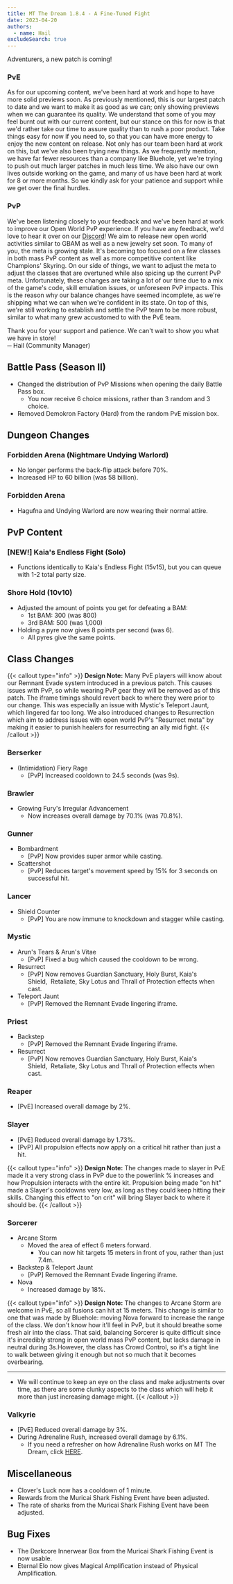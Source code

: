 ```yaml
---
title: MT The Dream 1.8.4 - A Fine-Tuned Fight
date: 2023-04-20
authors:
  - name: Hail
excludeSearch: true
---
```

Adventurers, a new patch is coming!

### PvE

As for our upcoming content, we've been hard at work and hope to have more solid previews soon. As previously mentioned, this is our largest patch to date and we want to make it as good as we can; only showing previews when we can guarantee its quality. We understand that some of you may feel burnt out with our current content, but our stance on this for now is that we'd rather take our time to assure quality than to rush a poor product. Take things easy for now if you need to, so that you can have more energy to enjoy the new content on release. Not only has our team been hard at work on this, but we've also been trying new things. As we frequently mention, we have far fewer resources than a company like Bluehole, yet we're trying to push out much larger patches in much less time. We also have our own lives outside working on the game, and many of us have been hard at work for 8 or more months. So we kindly ask for your patience and support while we get over the final hurdles.

### PvP

We've been listening closely to your feedback and we've been hard at work to improve our Open World PvP experience. If you have any feedback, we'd love to hear it over on our [Discord](https://discord.com/invite/menmastera)! We aim to release new open world activities similar to GBAM as well as a new jewelry set soon. To many of you, the meta is growing stale. It's becoming too focused on a few classes in both mass PvP content as well as more competitive content like Champions' Skyring. On our side of things, we want to adjust the meta to adjust the classes that are overtuned while also spicing up the current PvP meta. Unfortunately, these changes are taking a lot of our time due to a mix of the game's code, skill emulation issues, or unforeseen PvP impacts. This is the reason why our balance changes have seemed incomplete, as we're shipping what we can when we're confident in its state. On top of this, we're still working to establish and settle the PvP team to be more robust, similar to what many grew accustomed to with the PvE team.

Thank you for your support and patience. We can't wait to show you what we have in store!\
─ Hail (Community Manager)

Battle Pass (Season II)
-----------------------

-   Changed the distribution of PvP Missions when opening the daily Battle Pass box.
    -   You now receive 6 choice missions, rather than 3 random and 3 choice.
-   Removed Demokron Factory (Hard) from the random PvE mission box.

Dungeon Changes
---------------

### Forbidden Arena (Nightmare Undying Warlord)

-   No longer performs the back-flip attack before 70%.
-   Increased HP to 60 billion (was 58 billion).

### Forbidden Arena

-   Hagufna and Undying Warlord are now wearing their normal attire.

PvP Content
-----------

### [NEW!] Kaia's Endless Fight (Solo)

-   Functions identically to Kaia's Endless Fight (15v15), but you can queue with 1-2 total party size.

### Shore Hold (10v10)

-   Adjusted the amount of points you get for defeating a BAM:
    -   1st BAM: 300 (was 800)
    -   3rd BAM: 500 (was 1,000)
-   Holding a pyre now gives 8 points per second (was 6).
    -   All pyres give the same points.

Class Changes
-------------

{{< callout type="info" >}}
**Design Note:** Many PvE players will know about our Remnant Evade system introduced in a previous patch. This causes issues with PvP, so while wearing PvP gear they will be removed as of this patch. The iframe timings should revert back to where they were prior to our change. This was especially an issue with Mystic's Teleport Jaunt, which lingered far too long. We also introduced changes to Resurrection which aim to address issues with open world PvP's "Resurrect meta" by making it easier to punish healers for resurrecting an ally mid fight.
{{< /callout >}}

### Berserker

-   (Intimidation) Fiery Rage
    -   [PvP] Increased cooldown to 24.5 seconds (was 9s).

### Brawler

-   Growing Fury's Irregular Advancement
    -   Now increases overall damage by 70.1% (was 70.8%).

### Gunner

-   Bombardment
    -   [PvP] Now provides super armor while casting.
-   Scattershot
    -   [PvP] Reduces target's movement speed by 15% for 3 seconds on successful hit.

### Lancer

-   Shield Counter
    -   [PvP] You are now immune to knockdown and stagger while casting.

### Mystic

-   Arun's Tears & Arun's Vitae
    -   [PvP] Fixed a bug which caused the cooldown to be wrong.
-   Resurrect
    -   [PvP] Now removes Guardian Sanctuary, Holy Burst, Kaia's Shield,  Retaliate, Sky Lotus and Thrall of Protection effects when cast.
-   Teleport Jaunt
    -   [PvP] Removed the Remnant Evade lingering iframe.

### Priest

-   Backstep
    -   [PvP] Removed the Remnant Evade lingering iframe.
-   Resurrect
    -   [PvP] Now removes Guardian Sanctuary, Holy Burst, Kaia's Shield,  Retaliate, Sky Lotus and Thrall of Protection effects when cast.

### Reaper

-   [PvE] Increased overall damage by 2%.

### Slayer

-   [PvE] Reduced overall damage by 1.73%.
-   [PvP] All propulsion effects now apply on a critical hit rather than just a hit.

{{< callout type="info" >}}
**Design Note:** The changes made to slayer in PvE made it a very strong class in PvP due to the powerlink % increases and how Propulsion interacts with the entire kit. Propulsion being made "on hit" made a Slayer's cooldowns very low, as long as they could keep hitting their skills. Changing this effect to "on crit" will bring Slayer back to where it should be.
{{< /callout >}}

### Sorcerer

-   Arcane Storm
    -   Moved the area of effect 6 meters forward.
        -   You can now hit targets 15 meters in front of you, rather than just 7.4m.
-   Backstep & Teleport Jaunt
    -   [PvP] Removed the Remnant Evade lingering iframe.
-   Nova
    -   Increased damage by 18%.

{{< callout type="info" >}}
**Design Note:** The changes to Arcane Storm are welcome in PvE, so all fusions can hit at 15 meters. This change is similar to one that was made by Bluehole: moving Nova forward to increase the range of the class. We don't know how it'll feel in PvP, but it should breathe some fresh air into the class. That said, balancing Sorcerer is quite difficult since it's incredibly strong in open world mass PvP content, but lacks damage in neutral during 3s.However, the class has Crowd Control, so it's a tight line to walk between giving it enough but not so much that it becomes overbearing.<hr>
* We will continue to keep an eye on the class and make adjustments over time, as there are some clunky aspects to the class which will help it more than just increasing damage might.
{{< /callout >}}

### Valkyrie

-   [PvE] Reduced overall damage by 3%.
-   During Adrenaline Rush, increased overall damage by 6.1%.
    -   If you need a refresher on how Adrenaline Rush works on MT The Dream, click [HERE](https://menmastera.com/patch-notes-menmas-tera-1-6-pvp-returns-pve-systematic-changes-and-more/#Class_Changes).

Miscellaneous
-------------

-   Clover's Luck now has a cooldown of 1 minute.
-   Rewards from the Muricai Shark Fishing Event have been adjusted.
-   The rate of sharks from the Muricai Shark Fishing Event have been adjusted.

Bug Fixes
---------

-   The Darkcore Innerwear Box from the Muricai Shark Fishing Event is now usable.
-   Eternal Elo now gives Magical Amplification instead of Physical Amplification.